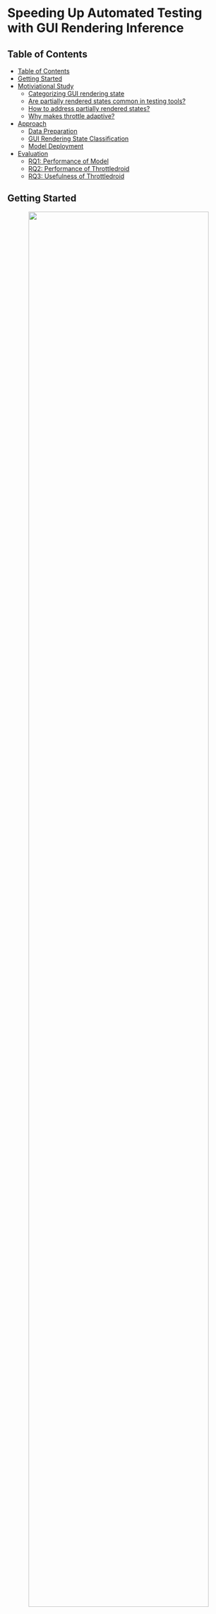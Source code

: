 # Speeding Up Automated Testing with GUI Rendering Inference

## Table of Contents
- [Table of Contents](#table-of-contents)
- [Getting Started](#getting-started)
- [Motiviational Study](#motiviational-study)
    - [Categorizing GUI rendering state](#categorizing-gui-rendering-state)
    - [Are partially rendered states common in testing tools?](#are-partially-rendered-states-common-in-testing-tools)
    - [How to address partially rendered states?](#how-to-address-partially-rendered-states)
    - [Why makes throttle adaptive?](#why-makes-throttle-adaptive)
- [Approach](#approach)
    - [Data Preparation](#data-preparation)
    - [GUI Rendering State Classification](#gui-rendering-state-classification)
    - [Model Deployment](#model-deployment)
- [Evaluation](#evaluation)
    - [RQ1: Performance of Model](#rq1-performance-of-model)
    - [RQ2: Performance of Throttledroid](#rq2-performance-of-throttledroid)
    - [RQ3: Usefulness of Throttledroid](#rq3-usefulness-of-throttledroid)


## Getting Started
<p align="center">
<img src="figures/timeline.png" width="90%"/> 
</p>
<p align="center">Figure: Automated GUI testing with different throttle.<p align="center">

Due to the importance of Android app quality assurance, many automated testing tools have been developed.
Although the test algorithms have been improved, they still face the issue of striking a balance between effectiveness and efficiency.
On the one hand, if sending the testing events too fast (e.g., Figure 200ms 400ms), the events may execute on partially rendered states, which are prone to app crashes, causing redundant test sequences and restricting deep app functionalities discovery.
On the other hand, if sending the testing events too slow (e.g., Figure 800ms), the testing may stagnate on GUI for a long time, reducing the efficiency of testing.

While the app under testing is mostly idle, the tool has to wait until the GUI finishes rendering before moving to the next event.
To that end, we propose Throttledroid, a lightweight image-based approach to dynamically adjust the inter-event time based on GUI rendering inference.
Given the real-time streaming on the GUI, Throttledroid adopts a deep learning model to infer the rendering state, and synchronizes with the testing tool to schedule the next event until the GUI is fully rendered.

## Motiviational Study
To better understand the issues of automated testing tools with throttling, we carried out a pilot study to examine the prevalence of these issues, so as to facilitate the development of our tool to enhance the existing Android testing tools.

> For more details and experimental setup, please check the instructions in [README.md](./motiviational_study/README.md)

### Categorizing GUI rendering state
<p align="center">
<img src="figures/partially_example.png" width="60%"/> 
</p>


* **Fully Rendered State.** A fully rendered state represents a complete transition to the GUI with all resources loaded.

* **Transiting State.** One state is transiting to the next state.
As the transition between states takes longer than the throttle, two GUIs are overlapped with each other.

* **Explicit Loading State.** Depicts a loading bar in the GUI, such as spinning wheel, linear progressing bar, etc.
It explicitly indicates the process or rendering is in progress.

* **Implicit Loading State.** Some resources are not showing due to network latency or resource defects.

By conducting a pilot study on Monkey, we categorize four types of GUI rendering states that lie into fully rendered states, and partially rendered states (e.g., transiting state, explicit loading state, and implicit loading state)

### Are partially rendered states common in testing tools?
<p align="center">
<img src="figures/stacked_percent.png" width="70%"/> 
</p>
<p align="center">Figure: Distribution of rendering states captured by Monkey, Ape, and Humanoid.<p align="center">

By analyzing three commonly-used testing tools, we find that they all encounter the issue with partially rendered states, which may negatively influence the effectiveness when testing.


### How to address partially rendered states?
<p align="center">
<img src="figures/throttle_affect.png" width="70%"/> 
</p>
<p align="center">Figure: Number of GUIs and activity coverage in different throttle settings of Ape.<p align="center">

By analyzing five different throttle intervals, we find that extending throttle can help address the issue with partially rendered states.
However, an excessive long throttle can reduce the efficiency of automated exploration.

### Why makes throttle adaptive?
These findings confirm the importance of throttle setting to automated testing, and motivate us to design an approach for balancing effectiveness and efficiency. Taken in this sense, it is worthwhile developing a new effective and efficient method to dynamically adjust the throttle during testing.

## Approach
<p align="center">
<img src="figures/overview.png" width="60%"/> 
</p>
<p align="center">Figure: The overview of Throttledroid.<p align="center">

This paper proposes a simple but effective approach Throttledroid to adaptively adjust the throttle base on GUI screenshots.
Given that automated testing tools test on the device, we synchronously stream the GUI screenshot capturing, and detect its current rendering state.
Based on the GUI rendering inference, we schedule the testing events, which will be sent if the GUI is fully rendered, otherwise, wait explicitly for rendering.

> For more approach details and experimental settings, please check the instructions in [README.md](./approach/README.md)

### Data Preparation
<p align="center">
<img src="figures/dataset.png" width="80%"/> 
</p>
<p align="center">Figure: Pipeline for automated data collection.<p align="center">

The foundation of understanding GUI rendering state and training deep learning model is big data, whereas manual labeling is prohibitively expensive.
We leverage image processing techniques to extract frames from GUI transiting screencasts to automated construct a large-scale binary GUI dataset, including 66,233 fully rendered and 45,623 partially rendered GUIs. 

### GUI Rendering State Classification
We adopt an implementation of MobileNetV2, which distills the best practices in convolutional network design into a simple architecture to identify whether the GUI is fully rendered which allows testing tools to execute the next event; or whether the GUI is partially rendered which waits until the rendering is complete.

### Model Deployment
<p align="center">
<img src="figures/implementation.png" width="60%"/> 
</p>
<p align="center">Figure: Overview of model deployment.</p>
To make the model efficiently provide feedback of GUI rendering state to the automated testing tool, synchronization of the GUI and the testing tool is needed.
Therefore, we develop a socket-based smartphone test farm using OpenSTF to stream the real time GUI screenshot.

Once the screenshot buffer is received, we decode it into a PyTorch tensor.
This tensor is then fed into our trained GUI state classification model to infer the rendering state of current GUI.
If it is fully rendered, we continue to test on the new event, otherwise, we explicitly wait for the next screenshot buffer.

## Evaluation
The main quality of our study is the extent to whether our Throttledroid can effectively and efficiently accelerate the automated testing process.
To achieve our study goals, we formulate the following three research questions:

- **RQ1:** How accurate is our model in classifying GUI rendering state?
- **RQ2:** How effective and efficient is our approach in finding bugs?
- **RQ3:** How useful is our approach when integrated in real-world automated testing tools?

For RQ1, we first present some general performance of our model for GUI rendering inference and the comparison with state-of-the-art baselines.
As the ultimate goal of automated testing is to find bugs, we then evaluate the efficiency of our approach for bug detection in RQ2.
However, the randomness of the automated testing may affect the efficiency measurement, that is exploring different objects across different runs.
To ensure the validity of evaluation, we set up a bug seed, which would generate the same sequence of events across different runs to trigger bugs.
For RQ3, we integrate Throttledroid with DroidBot as an enhanced automated testing tool to measure the ability of our approach in real-world testing environments.

> For more details and experimental setup, please check the instructions in [README.md](./evaluation/README.md)

### RQ1: Performance of Model
<p align="center">
<img src="figures/model_performance.png" width="40%"/> 
</p>

Our model achieves 99.8% accuracy which is much higher than that of baselines, e.g., 31.8% boost compared with the best machine learning baseline (SIFT-SVM). In addition, our model takes on average 43.02ms per GUI inference, representing the ability of our model to accurately and efficiently discriminate the GUI rendering state.

### RQ2: Performance of Throttledroid
<p align="center">
<img src="figures/rq2.png" width="95%"/> 
</p>


Our approach can detect most of the bugs (89%) in less time (15.16 seconds), e.g., 23% more bugs at similar run-time as 400ms setting, while 27% more efficient than 1000ms setting with the same bug detection rate. In addition, leveraging a real-time GUI rendering monitor speeds up the testing process than that of an asynchronous monitor (Ours Async), saving 1.52 seconds for 10.6 steps on average.
As a result, much of the time budget will be saved in hundreds or thousands of steps for long-term testing.

### RQ3: Usefulness of Throttledroid
<p align="center">
<img src="figures/rq3.png" width="50%"/> 
</p>

Droidbot+Ours achieves a median activity coverage of 43.14% across 32 Android apps, which is 6.95% higher even compared with the best baseline (e.g., 36.19% in Throttle 200ms). In addition, Droidbot+Ours explores 3,207 GUI states, and 88.81% are fully rendered, indicating the effectiveness and efficiency of our approach in covering most of the activities and fully rendered GUIs in real-world testing environments.